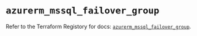 # `azurerm_mssql_failover_group`

Refer to the Terraform Registory for docs: [`azurerm_mssql_failover_group`](https://registry.terraform.io/providers/hashicorp/azurerm/3.83.0/docs/resources/mssql_failover_group).
